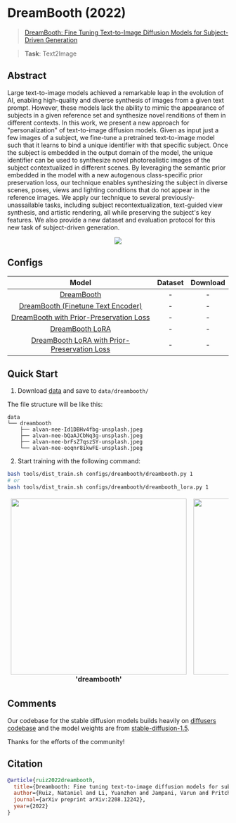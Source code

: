 # DreamBooth (2022)

> [DreamBooth: Fine Tuning Text-to-Image Diffusion Models for Subject-Driven Generation](https://arxiv.org/abs/2208.12242)

> **Task**: Text2Image

<!-- [ALGORITHM] -->

## Abstract

<!-- [ABSTRACT] -->

Large text-to-image models achieved a remarkable leap in the evolution of AI, enabling high-quality and diverse synthesis of images from a given text prompt. However, these models lack the ability to mimic the appearance of subjects in a given reference set and synthesize novel renditions of them in different contexts. In this work, we present a new approach for "personalization" of text-to-image diffusion models. Given as input just a few images of a subject, we fine-tune a pretrained text-to-image model such that it learns to bind a unique identifier with that specific subject. Once the subject is embedded in the output domain of the model, the unique identifier can be used to synthesize novel photorealistic images of the subject contextualized in different scenes. By leveraging the semantic prior embedded in the model with a new autogenous class-specific prior preservation loss, our technique enables synthesizing the subject in diverse scenes, poses, views and lighting conditions that do not appear in the reference images. We apply our technique to several previously-unassailable tasks, including subject recontextualization, text-guided view synthesis, and artistic rendering, all while preserving the subject's key features. We also provide a new dataset and evaluation protocol for this new task of subject-driven generation.

<!-- [IMAGE] -->

<div align=center>
<img src="https://user-images.githubusercontent.com/28132635/232406756-04dc1fbe-abde-4bb5-950c-ad3e125d5252.png">
</div>

## Configs

|                                     Model                                      | Dataset | Download |
| :----------------------------------------------------------------------------: | :-----: | :------: |
|                         [DreamBooth](./dreambooth.py)                          |    -    |    -     |
|  [DreamBooth (Finetune Text Encoder)](./dreambooth-finetune_text_encoder.py)   |    -    |    -     |
|      [DreamBooth with Prior-Preservation Loss](./dreambooth-prior_pre.py)      |    -    |    -     |
|                    [DreamBooth LoRA](./dreambooth-lora.py)                     |    -    |    -     |
| [DreamBooth LoRA with Prior-Preservation Loss](./dreambooth-lora-prior_pre.py) |    -    |    -     |

## Quick Start

1. Download [data](https://drive.google.com/drive/folders/1BO_dyz-p65qhBRRMRA4TbZ8qW4rB99JZ) and save to `data/dreambooth/`

The file structure will be like this:

```text
data
└── dreambooth
    ├── alvan-nee-Id1DBHv4fbg-unsplash.jpeg
    ├── alvan-nee-bQaAJCbNq3g-unsplash.jpeg
    ├── alvan-nee-brFsZ7qszSY-unsplash.jpeg
    └── alvan-nee-eoqnr8ikwFE-unsplash.jpeg
```

2. Start training with the following command:

```bash
bash tools/dist_train.sh configs/dreambooth/dreambooth.py 1
# or
bash tools/dist_train.sh configs/dreambooth/dreambooth_lora.py 1
```

<table align="center">
<thead>
  <tr>
    <td>
<div align="center">
  <img src="https://user-images.githubusercontent.com/28132635/232682088-26424e69-f697-49bc-a706-d03245ff25b1.png" width="400"/>
  <br/>
  <b>'dreambooth'</b>
</div></td>
    <td>
<div align="center">
  <img src="https://user-images.githubusercontent.com/28132635/232682057-fbc99047-e2d0-433e-bbc5-4f2d4ec18191.png" width="400"/>
  <br/>
  <b>'dreambooth-lora'</b>
</div></td>
    <td>
</thead>
</table>

## Comments

Our codebase for the stable diffusion models builds heavily on [diffusers codebase](https://github.com/huggingface/diffusers) and the model weights are from [stable-diffusion-1.5](https://github.com/huggingface/diffusers/blob/main/src/diffusers/pipelines/stable_diffusion/pipeline_stable_diffusion_controlnet.py).

Thanks for the efforts of the community!

## Citation

```bibtex
@article{ruiz2022dreambooth,
  title={Dreambooth: Fine tuning text-to-image diffusion models for subject-driven generation},
  author={Ruiz, Nataniel and Li, Yuanzhen and Jampani, Varun and Pritch, Yael and Rubinstein, Michael and Aberman, Kfir},
  journal={arXiv preprint arXiv:2208.12242},
  year={2022}
}
```
